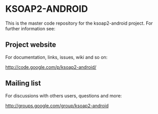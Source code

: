 # KSOAP2-ANDROID

This is the master code repository for the ksoap2-android project. For further information see:

## Project website

For documentation, links, issues, wiki and so on:

 http://code.google.com/p/ksoap2-android/

## Mailing list

For discussions with others users, questions and more:

 http://groups.google.com/group/ksoap2-android



